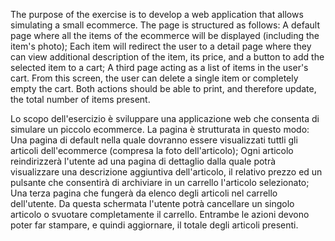 The purpose of the exercise is to develop a web application that allows simulating a small ecommerce.
The page is structured as follows:
A default page where all the items of the ecommerce will be displayed (including the item's photo);
Each item will redirect the user to a detail page where they can view additional description of the item, its price, and a button to add the selected item to a cart;
A third page acting as a list of items in the user's cart. From this screen, the user can delete a single item or completely empty the cart. Both actions should be able to print, and therefore update, the total number of items present.

Lo scopo dell'esercizio è sviluppare una applicazione web che consenta di simulare un piccolo ecommerce.
La pagina è strutturata in questo modo:
Una pagina di default nella quale dovranno essere visualizzati tuttli gli articoli dell'ecommerce (compresa la foto dell'articolo);
Ogni articolo reindirizzerà l'utente ad una pagina di dettaglio dalla quale potrà visualizzare una descrizione aggiuntiva dell'articolo, il relativo prezzo ed un pulsante che consentirà di archiviare in un carrello l'articolo selezionato;
Una terza pagina che fungerà da elenco degli articoli nel carrello dell'utente. Da questa schermata l'utente potrà cancellare un singolo articolo o svuotare completamente il carrello. Entrambe le azioni devono poter far stampare, e quindi aggiornare, il totale degli articoli presenti.
